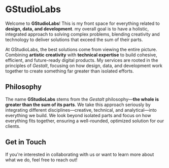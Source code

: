 # GStudioLabs

Welcome to **GStudioLabs**! This is my front space for everything related to **design, data, and development**. my overall goal is to have a holistic, integrated approach to solving complex problems, blending creativity and technology to deliver solutions that exceed the sum of their parts.

At GStudioLabs, the best solutions come from viewing the entire picture. Combining **artistic creativity** with **technical expertise** to build cohesive, efficient, and future-ready digital products. My services are rooted in the principles of *Gestalt*, focusing on how design, data, and development work together to create something far greater than isolated efforts.

## Philosophy

The name **GStudioLabs** stems from the *Gestalt* philosophy—**the whole is greater than the sum of its parts**. We take this approach seriously by integrating different disciplines—creative, technical, and analytical—into everything we build. We look beyond isolated parts and focus on how everything fits together, ensuring a well-rounded, optimized solution for our clients.

## Get in Touch

If you're interested in collaborating with us or want to learn more about what we do, feel free to reach out!
